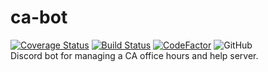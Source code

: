 # ca-bot
[![Coverage Status](https://coveralls.io/repos/github/smax253/ca-bot/badge.svg?branch=master)](https://coveralls.io/github/smax253/ca-bot?branch=master)
[![Build Status](https://travis-ci.com/smax253/ca-bot.svg?branch=master)](https://travis-ci.com/smax253/ca-bot)
[![CodeFactor](https://www.codefactor.io/repository/github/smax253/ca-bot/badge/master)](https://www.codefactor.io/repository/github/smax253/ca-bot/overview/master)
![GitHub](https://img.shields.io/github/license/smax253/ca-bot)  
Discord bot for managing a CA office hours and help server.
